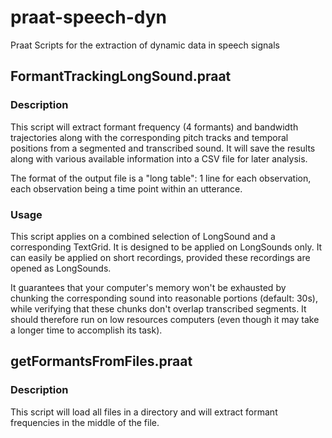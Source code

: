 # praat-speech-dyn
Praat Scripts for the extraction of dynamic data in speech signals

## FormantTrackingLongSound.praat

### Description

This script will extract formant frequency (4 formants) and bandwidth
trajectories along with the corresponding pitch tracks and temporal positions
from a segmented and transcribed sound. It will save the results along with
various available information into a CSV file for later analysis.

The format of the output file is a "long table": 1 line for each observation,
each observation being a time point within an utterance.

### Usage

This script applies on a combined selection of LongSound and a corresponding
TextGrid. It is designed to be applied on LongSounds only. It can easily be
applied on short recordings, provided these recordings are opened as
LongSounds.

It guarantees that your computer's memory won't be exhausted by chunking the
corresponding sound into reasonable portions (default: 30s), while verifying
that these chunks don't overlap transcribed segments. It should therefore run
on low resources computers (even though it may take a longer time to accomplish
its task).

## getFormantsFromFiles.praat

### Description

This script will load all files in a directory and will extract formant frequencies in the middle of the file.
 
